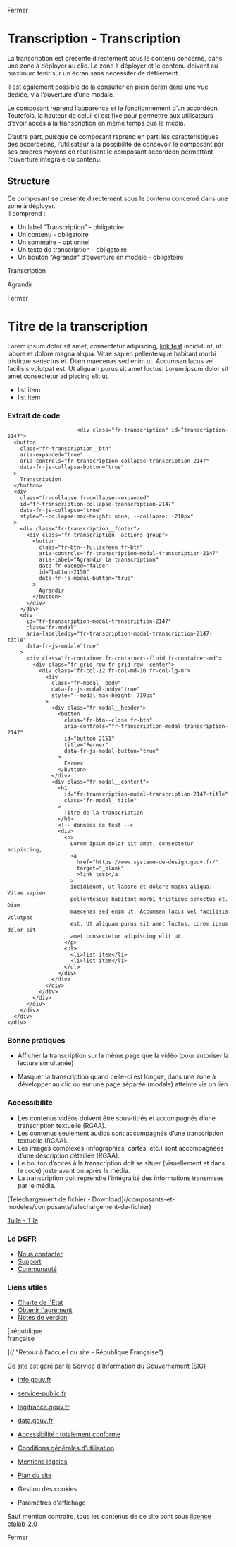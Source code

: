 Fermer

# Transcription - Transcription

La transcription est présente directement sous le contenu concerné, dans une
zone à déployer au clic. La zone à déployer et le contenu doivent au maximum
tenir sur un écran sans nécessiter de défilement.

Il est également possible de la consulter en plein écran dans une vue dédiée,
via l’ouverture d’une modale.

Le composant reprend l’apparence et le fonctionnement d’un accordéon.
Toutefois, la hauteur de celui-ci est fixe pour permettre aux utilisateurs
d’avoir accès à la transcription en même temps que le média.

D’autre part, puisque ce composant reprend en parti les caractéristiques des
accordéons, l’utilisateur a la possibilité de concevoir le composant par ses
propres moyens en réutilisant le composant accordéon permettant l’ouverture
intégrale du contenu.

## Structure

Ce composant se présente directement sous le contenu concerné dans une zone à
déployer.  
Il comprend :

  * Un label “Transcription” - obligatoire
  * Un contenu - obligatoire
  * Un sommaire - optionnel
  * Un texte de transcription - obligatoire
  * Un bouton “Agrandir“ d’ouverture en modale - obligatoire

Transcription

Agrandir

Fermer

#  Titre de la transcription

Lorem ipsum dolor sit amet, consectetur adipiscing, [link
test](https://www.systeme-de-design.gouv.fr/) incididunt, ut labore et dolore
magna aliqua. Vitae sapien pellentesque habitant morbi tristique senectus et.
Diam maecenas sed enim ut. Accumsan lacus vel facilisis volutpat est. Ut
aliquam purus sit amet luctus. Lorem ipsum dolor sit amet consectetur
adipiscing elit ut.

  * list item
  * list item

###  Extrait de code

    
    
                          <div class="fr-transcription" id="transcription-2147">
      <button
        class="fr-transcription__btn"
        aria-expanded="true"
        aria-controls="fr-transcription-collapse-transcription-2147"
        data-fr-js-collapse-button="true"
      >
        Transcription
      </button>
      <div
        class="fr-collapse fr-collapse--expanded"
        id="fr-transcription-collapse-transcription-2147"
        data-fr-js-collapse="true"
        style="--collapse-max-height: none; --collapse: -210px"
      >
        <div class="fr-transcription__footer">
          <div class="fr-transcription__actions-group">
            <button
              class="fr-btn--fullscreen fr-btn"
              aria-controls="fr-transcription-modal-transcription-2147"
              aria-label="Agrandir la transcription"
              data-fr-opened="false"
              id="button-2150"
              data-fr-js-modal-button="true"
            >
              Agrandir
            </button>
          </div>
        </div>
        <div
          id="fr-transcription-modal-transcription-2147"
          class="fr-modal"
          aria-labelledby="fr-transcription-modal-transcription-2147-title"
          data-fr-js-modal="true"
        >
          <div class="fr-container fr-container--fluid fr-container-md">
            <div class="fr-grid-row fr-grid-row--center">
              <div class="fr-col-12 fr-col-md-10 fr-col-lg-8">
                <div
                  class="fr-modal__body"
                  data-fr-js-modal-body="true"
                  style="--modal-max-height: 719px"
                >
                  <div class="fr-modal__header">
                    <button
                      class="fr-btn--close fr-btn"
                      aria-controls="fr-transcription-modal-transcription-2147"
                      id="button-2151"
                      title="Fermer"
                      data-fr-js-modal-button="true"
                    >
                      Fermer
                    </button>
                  </div>
                  <div class="fr-modal__content">
                    <h1
                      id="fr-transcription-modal-transcription-2147-title"
                      class="fr-modal__title"
                    >
                      Titre de la transcription
                    </h1>
                    <!-- données de test -->
                    <div>
                      <p>
                        Lorem ipsum dolor sit amet, consectetur adipiscing,
                        <a
                          href="https://www.systeme-de-design.gouv.fr/"
                          target="_blank"
                          >link test</a
                        >
                        incididunt, ut labore et dolore magna aliqua. Vitae sapien
                        pellentesque habitant morbi tristique senectus et. Diam
                        maecenas sed enim ut. Accumsan lacus vel facilisis volutpat
                        est. Ut aliquam purus sit amet luctus. Lorem ipsum dolor sit
                        amet consectetur adipiscing elit ut.
                      </p>
                      <ul>
                        <li>list item</li>
                        <li>list item</li>
                      </ul>
                    </div>
                  </div>
                </div>
              </div>
            </div>
          </div>
        </div>
      </div>
    </div>
                          
                        

### Bonne pratiques

  * Afficher la transcription sur la même page que la vidéo (pour autoriser la lecture simultanée)  

  * Masquer la transcription quand celle-ci est longue, dans une zone à développer au clic ou sur une page séparée (modale) atteinte via un lien

### Accessibilité

  * Les contenus vidéos doivent être sous-titrés et accompagnés d’une transcription textuelle (RGAA).
  * Les contenus seulement audios sont accompagnés d’une transcription textuelle (RGAA).
  * Les images complexes (infographies, cartes, etc.) sont accompagnées d’une description détaillée (RGAA).
  * Le bouton d’accès à la transcription doit se situer (visuellement et dans le code) juste avant ou après le média.
  * La transcription doit reprendre l’intégralité des informations transmises par le média.

[Téléchargement de fichier - Download](/composants-et-
modeles/composants/telechargement-de-fichier)

[Tuile - Tile](/composants-et-modeles/composants/tuile)

### Le DSFR

  * [ Nous contacter ](https://gouvfr.atlassian.net/servicedesk/customer/portals "Nous contacter - nouvelle fenêtre")
  * [Support](/centre-de-support)
  * [Communauté](/communaute)

### Liens utiles

  * [Charte de l'État](https://www.info.gouv.fr/marque-Etat "Charte de l'État - nouvelle fenêtre")
  * [Obtenir l'agrément](/utilisation-et-organisation/procedure-des-agrements)
  * [Notes de version](/a-propos/versions/version-courante)

[ république  
française

](/ "Retour à l’accueil du site - République Française")

Ce site est géré par le Service d’Information du Gouvernement (SIG)

  * [info.gouv.fr](https://info.gouv.fr "info.gouv.fr - nouvelle fenêtre")
  * [service-public.fr](https://service-public.fr "service-public.fr - nouvelle fenêtre")
  * [legifrance.gouv.fr](https://legifrance.gouv.fr "legifrance.gouv.fr - nouvelle fenêtre")
  * [data.gouv.fr](https://data.gouv.fr "data.gouv.fr - nouvelle fenêtre")

  * [Accessibilité : totalement conforme](/accessibilite)
  * [Conditions générales d’utilisation](/a-propos/conditions-generales-d-utilisation)
  * [Mentions légales](/mentions-legales)
  * [Plan du site](/plan-du-site)
  * Gestion des cookies 
  * Paramètres d'affichage 

Sauf mention contraire, tous les contenus de ce site sont sous [licence
etalab-2.0](https://github.com/etalab/licence-ouverte/blob/master/LO.md
"licence etalab-2.0 - nouvelle fenêtre")

Fermer
